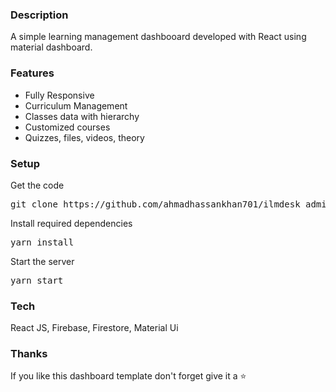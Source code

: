 ### Description

A simple learning management dashbooard developed with React using material dashboard.

### Features

- Fully Responsive
- Curriculum Management
- Classes data with hierarchy
- Customized courses
- Quizzes, files, videos, theory

### Setup

Get the code

<pre>git clone https://github.com/ahmadhassankhan701/ilmdesk_admin.git</pre>

Install required dependencies

<pre>yarn install</pre>

Start the server

<pre>yarn start</pre>

### Tech

React JS, Firebase, Firestore, Material Ui

### Thanks

If you like this dashboard template don't forget give it a ⭐
